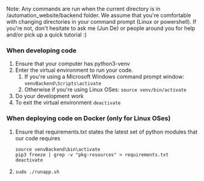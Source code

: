 Note: Any commands are run when the current directory is in /automation_website/backend folder. We assume that you're comfortable with changing directories in your command prompt (Linux or powershell). If you're not, don't hesitate to ask me (Jun De) or people around you for help and/or pick up a quick tutorial :)

### When developing code
1. Ensure that your computer has python3-venv
2. Enter the virtual environment to run your code.
   1. If you're using a Microsoft Windows command prompt window:
      ```venvBackend\Scripts\activate```
   2. Otherwise if you're using Linux OSes:
      ```source venv/bin/activate```
3. Do your development work
4. To exit the virtual environment
   ```deactivate```


### When deploying code on Docker (only for Linux OSes)
1. Ensure that requirements.txt states the latest set of python modules that our code requires
   ```
   source venvBackend\bin\activate
   pip3 freeze | grep -v "pkg-resources" > requirements.txt
   deactivate
   ```
2. ```sudo ./runapp.sh```
